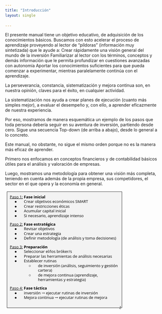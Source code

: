 ```yaml
---
title: "Introducción"
layout: single

---
```


El presente manual tiene un objetivo educativo, de adquisición de los conocimientos básicos.  Buscamos con esto acelerar el proceso de aprendizaje proveyendo al lector de “píldoras” (información muy sintetizada) que le ayude a:
Crear rápidamente una visión general del mundo de la inversión
Familiarizar al lector con los términos, conceptos y demás información que le permita profundizar en cuestiones avanzadas con autonomía
Aportar los conocimientos suficientes para que pueda comenzar a experimentar, mientras paralelamente continúa con el aprendizaje.

La perseverancia, constancia, sistematización y mejora continua son, en nuestra opinión, claves para el éxito, en cualquier actividad. 

La sistematización nos ayuda a crear planes de ejecución (cuanto más simples mejor), a evaluar el desempeño y, con ello, a aprender eficazmente de nuestra experiencia. 

Por eso, mostramos de manera esquemática un ejemplo de los pasos que toda persona debería seguir en su aventura de inversión, partiendo desde cero. Sigue una secuencia Top-down (de arriba a abajo), desde lo general a lo concreto. 

Este manual, no obstante, no sigue el mismo orden porque no es la manera más eficaz de aprender. 

Primero nos enfocamos en conceptos financieros y de contabilidad básicos útiles para el análisis y valoración de empresas.

Luego, mostramos una metodología para obtener una visión más completa, teniendo en cuenta además de la propia empresa, sus competidores, el sector en el que opera y la economía en general.

![alt text](image.png)
